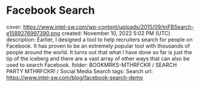 # Facebook Search

cover: https://www.intel-sw.com/wp-content/uploads/2015/09/tnFBSearch-e1589276997390.png
created: November 10, 2022 5:02 PM (UTC)
description: Earlier, I designed a tool to help recruiters search for people on Facebook. It has proven to be an extremely popular tool with thousands of people around the world. It turns out that what I have done so far is just the tip of the iceberg and there are a vast array of other ways that can also be used to search Facebook.
folder: BOOKMRKS-MTHRFCKR / SEARCH PARTY MTHRFCKR! / Social Media Search
tags: Search
url: https://www.intel-sw.com/blog/facebook-search-demo